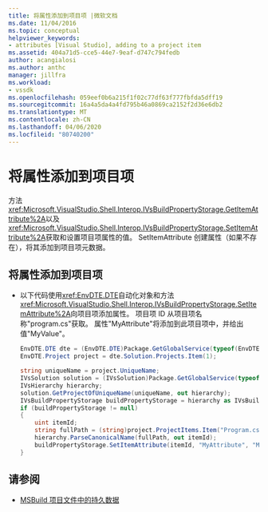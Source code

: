 ```yaml
---
title: 将属性添加到项目项 |微软文档
ms.date: 11/04/2016
ms.topic: conceptual
helpviewer_keywords:
- attributes [Visual Studio], adding to a project item
ms.assetid: 404a71d5-cce5-44e7-9eaf-d747c794fedb
author: acangialosi
ms.author: anthc
manager: jillfra
ms.workload:
- vssdk
ms.openlocfilehash: 059eef0b6a215f1f02c77df63f777fbfda5dff19
ms.sourcegitcommit: 16a4a5da4a4fd795b46a0869ca2152f2d36e6db2
ms.translationtype: MT
ms.contentlocale: zh-CN
ms.lasthandoff: 04/06/2020
ms.locfileid: "80740200"
---
```

# <a name="add-an-attribute-to-a-project-item"></a>将属性添加到项目项
方法<xref:Microsoft.VisualStudio.Shell.Interop.IVsBuildPropertyStorage.GetItemAttribute%2A>以及<xref:Microsoft.VisualStudio.Shell.Interop.IVsBuildPropertyStorage.SetItemAttribute%2A>获取和设置项目项属性的值。 SetItemAttribute 创建属性（如果不存在），将其添加到项目项元数据。

## <a name="add-an-attribute-to-a-project-item"></a>将属性添加到项目项

- 以下代码使用<xref:EnvDTE.DTE>自动化对象和方法<xref:Microsoft.VisualStudio.Shell.Interop.IVsBuildPropertyStorage.SetItemAttribute%2A>向项目项添加属性。 项目项 ID 从项目项名称"program.cs"获取。 属性"MyAttribute"将添加到此项目项中，并给出值"MyValue"。

    ```csharp
    EnvDTE.DTE dte = (EnvDTE.DTE)Package.GetGlobalService(typeof(EnvDTE.DTE));
    EnvDTE.Project project = dte.Solution.Projects.Item(1);

    string uniqueName = project.UniqueName;
    IVsSolution solution = (IVsSolution)Package.GetGlobalService(typeof(SVsSolution));
    IVsHierarchy hierarchy;
    solution.GetProjectOfUniqueName(uniqueName, out hierarchy);
    IVsBuildPropertyStorage buildPropertyStorage = hierarchy as IVsBuildPropertyStorage;
    if (buildPropertyStorage != null)
    {
        uint itemId;
        string fullPath = (string)project.ProjectItems.Item("Program.cs").Properties.Item("FullPath").Value;
        hierarchy.ParseCanonicalName(fullPath, out itemId);
        buildPropertyStorage.SetItemAttribute(itemId, "MyAttribute", "MyValue");
    }

    ```

## <a name="see-also"></a>请参阅
- [MSBuild 项目文件中的持久数据](../extensibility/internals/persisting-data-in-the-msbuild-project-file.md)
